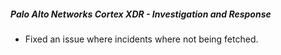 
##### Palo Alto Networks Cortex XDR - Investigation and Response

- Fixed an issue where incidents where not being fetched.